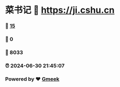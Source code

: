 # 菜书记 :link: https://ji.cshu.cn 
### :page_facing_up: [15](https://ji.cshu.cn/tag.html) 
### :speech_balloon: 0 
### :hibiscus: 8033 
### :alarm_clock: 2024-06-30 21:45:07 
### Powered by :heart: [Gmeek](https://github.com/Meekdai/Gmeek)
